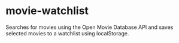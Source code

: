 # movie-watchlist
Searches for movies using the Open Movie Database API and saves selected movies to a watchlist using localStorage.
